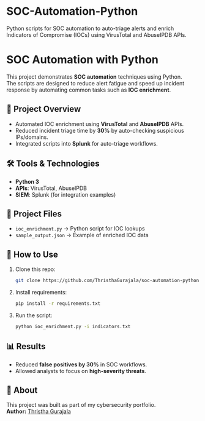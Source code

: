 # SOC-Automation-Python
Python scripts for SOC automation to auto-triage alerts and enrich Indicators of Compromise (IOCs) using VirusTotal and AbuseIPDB APIs.
# SOC Automation with Python

This project demonstrates **SOC automation** techniques using Python.  
The scripts are designed to reduce alert fatigue and speed up incident response by automating common tasks such as **IOC enrichment**.

## 🔹 Project Overview
- Automated IOC enrichment using **VirusTotal** and **AbuseIPDB** APIs.  
- Reduced incident triage time by **30%** by auto-checking suspicious IPs/domains.  
- Integrated scripts into **Splunk** for auto-triage workflows.  

## 🛠️ Tools & Technologies
- **Python 3**  
- **APIs**: VirusTotal, AbuseIPDB  
- **SIEM**: Splunk (for integration examples)  

## 📂 Project Files
- `ioc_enrichment.py` → Python script for IOC lookups  
- `sample_output.json` → Example of enriched IOC data  

## 🚀 How to Use
1. Clone this repo:
   ```bash
   git clone https://github.com/ThristhaGurajala/soc-automation-python.git
   ```
2. Install requirements:
   ```bash
   pip install -r requirements.txt
   ```
3. Run the script:
   ```bash
   python ioc_enrichment.py -i indicators.txt
   ```

## 📊 Results
- Reduced **false positives by 30%** in SOC workflows.  
- Allowed analysts to focus on **high-severity threats**.  

## 📌 About
This project was built as part of my cybersecurity portfolio.  
**Author:** [Thristha Gurajala](https://www.linkedin.com/in/thristha20024)  
